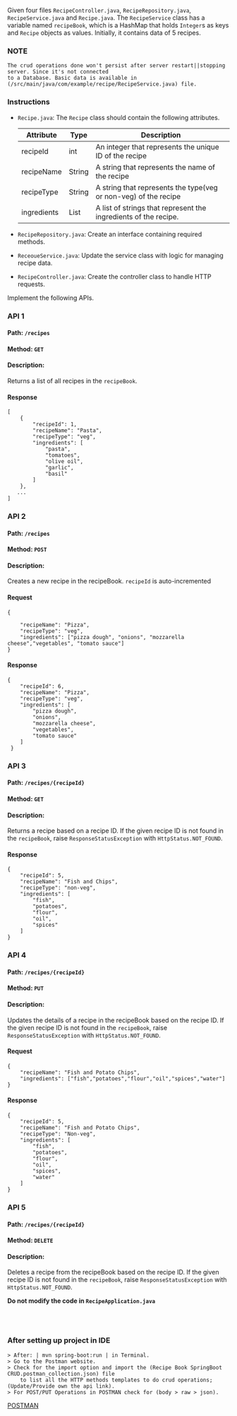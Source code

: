 Given four files `RecipeController.java`, `RecipeRepository.java`, `RecipeService.java` and  `Recipe.java`.
The `RecipeService` class has a variable named `recipeBook`, which is a HashMap that holds `Integer`s as keys and `Recipe` objects as values. 
Initially, it contains data of 5 recipes.

### NOTE
```
The crud operations done won't persist after server restart||stopping server. Since it's not connected 
to a Database. Basic data is available in (/src/main/java/com/example/recipe/RecipeService.java) file.
```

### Instructions

- `Recipe.java`: The `Recipe` class should contain the following attributes.

    | Attribute   | Type         | Description                                                     |
    | ----------- | ------------ | --------------------------------------------------------------- |
    | recipeId    | int          | An integer that represents the unique ID of the recipe          |
    | recipeName  | String       | A string that represents the name of the recipe                 |
    | recipeType  | String       | A string that represents the type(veg or non-veg) of the recipe |
    | ingredients | List<String> | A list of strings that represent the ingredients of the recipe. |

- `RecipeRepository.java`: Create an interface containing required methods.
- `ReceoueService.java`: Update the service class with logic for managing recipe data.
- `RecipeController.java`: Create the controller class to handle HTTP requests.  

Implement the following APIs.

### API 1

#### Path: `/recipes`

#### Method: `GET`

#### Description:

Returns a list of all recipes in the `recipeBook`.

#### Response

```
[
    {
        "recipeId": 1,
        "recipeName": "Pasta",
        "recipeType": "veg",
        "ingredients": [
            "pasta",
            "tomatoes",
            "olive oil",
            "garlic",
            "basil"
        ]
    },
   ...
]
```

### API 2

#### Path: `/recipes`

#### Method: `POST`

#### Description:

Creates a new recipe in the recipeBook. `recipeId` is auto-incremented

#### Request

```
{
 
    "recipeName": "Pizza",
    "recipeType": "veg",
    "ingredients": ["pizza dough", "onions", "mozzarella cheese","vegetables", "tomato sauce"]
}
```

#### Response

```
{
    "recipeId": 6,
    "recipeName": "Pizza",
    "recipeType": "veg",
    "ingredients": [
        "pizza dough",
        "onions",
        "mozzarella cheese",
        "vegetables",
        "tomato sauce"
    ]
 }
```

### API 3

#### Path: `/recipes/{recipeId}`

#### Method: `GET`

#### Description:

Returns a recipe based on a recipe ID. If the given recipe ID is not found in the `recipeBook`, raise `ResponseStatusException` with `HttpStatus.NOT_FOUND`.

#### Response

```
{
    "recipeId": 5,
    "recipeName": "Fish and Chips",
    "recipeType": "non-veg",
    "ingredients": [
        "fish",
        "potatoes",
        "flour",
        "oil",
        "spices"
    ]
}
```

### API 4

#### Path: `/recipes/{recipeId}`

#### Method: `PUT`

#### Description:

Updates the details of a recipe in the recipeBook based on the recipe ID. If the given recipe ID is not found in the `recipeBook`, raise `ResponseStatusException` with `HttpStatus.NOT_FOUND`.


#### Request

```
{
    "recipeName": "Fish and Potato Chips",
    "ingredients": ["fish","potatoes","flour","oil","spices","water"]
}
```

#### Response

```
{
    "recipeId": 5,
    "recipeName": "Fish and Potato Chips",
    "recipeType": "Non-veg",
    "ingredients": [
        "fish",
        "potatoes",
        "flour",
        "oil",
        "spices",
        "water"
    ]
}

```

### API 5

#### Path: `/recipes/{recipeId}`

#### Method: `DELETE`

#### Description:

Deletes a recipe from the recipeBook  based on the recipe ID. If the given recipe ID is not found in the `recipeBook`, raise `ResponseStatusException` with `HttpStatus.NOT_FOUND`.


**Do not modify the code in `RecipeApplication.java`**  


<br></br>
### After setting up project in IDE
```
> After: | mvn spring-boot:run | in Terminal.
> Go to the Postman website. 
> Check for the import option and import the (Recipe Book SpringBoot CRUD.postman_collection.json) file
    to list all the HTTP methods templates to do crud operations; (Update/Provide own the api link).
> For POST/PUT Operations in POSTMAN check for (body > raw > json).
```
<a href="https://www.postman.com/"> POSTMAN </a>
